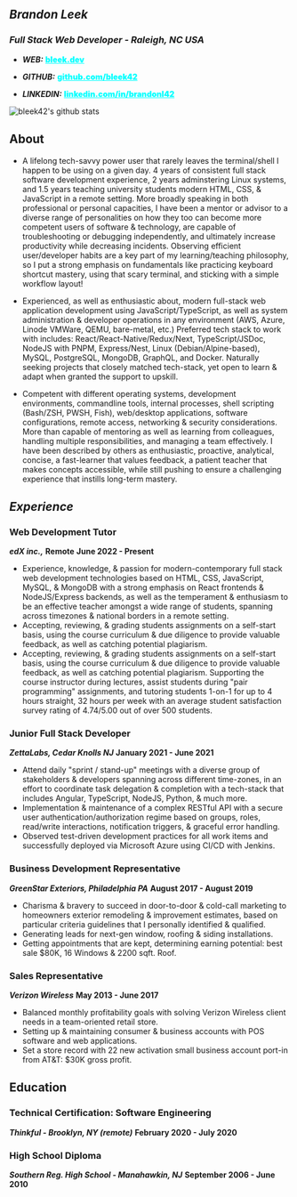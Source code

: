 ## _**Brandon Leek**_
### *Full Stack Web Developer - Raleigh, NC USA*
- _**WEB:**_ <a href="https://bleek.dev" target="_blank" style="color:cyan;font-weight:900">bleek.dev</a>

- _**GITHUB:**_ <a href="https://github.com/bleek42>" target="_blank" style="color:cyan;font-weight:900">github.com/bleek42</a>

- _**LINKEDIN:**_ <a href="https://linkedin.com/in/brandonl42" target="_blank" style="color:cyan;font-weight:900">linkedin.com/in/brandonl42</a>

![bleek42's github stats](https://github-readme-stats.vercel.app/api?username=bleek42&show_icons=true&theme=react)

## **About**

- A lifelong tech-savvy power user that rarely leaves the terminal/shell I happen to be using on a given day. 4 years of consistent full stack software development experience, 2 years adminstering Linux systems, and 1.5 years teaching university students modern HTML, CSS, & JavaScript in a remote setting. More broadly speaking in both professional or personal capacities, I have been a mentor or advisor to a diverse range of personalities on how they too can become more competent users of software & technology, are capable of troubleshooting or debugging independently, and ultimately increase productivity while decreasing incidents. Observing efficient user/developer habits are a key part of my learning/teaching philosophy, so I put a strong emphasis on fundamentals like practicing keyboard shortcut mastery, using that scary terminal, and sticking with a simple workflow layout!

- Experienced, as well as enthusiastic about, modern full-stack web application development using JavaScript/TypeScript, as well as system administration & developer operations in any environment (AWS, Azure, Linode VMWare, QEMU, bare-metal, etc.) Preferred tech stack to work with includes: React/React-Native/Redux/Next, TypeScript/JSDoc, NodeJS with PNPM, Express/Nest, Linux (Debian/Alpine-based), MySQL, PostgreSQL, MongoDB, GraphQL, and Docker. Naturally seeking projects that closely matched tech-stack, yet open to learn & adapt when granted the support to upskill.

- Competent with different operating systems, development environments, commandline tools, internal processes, shell scripting (Bash/ZSH, PWSH, Fish), web/desktop applications, software configurations, remote access, networking & security considerations. More than capable of mentoring as well as learning from colleagues, handling multiple responsibilities, and managing a team effectively. I have been described by others as enthusiastic, proactive, analytical, concise, a fast-learner that values feedback, a patient teacher that makes concepts accessible, while still pushing to ensure a challenging experience that instills long-term mastery.

## *Experience*

### Web Development Tutor
_**edX inc.,**_ **Remote**
**June 2022 - Present**

* Experience, knowledge, & passion for modern-contemporary full stack web development technologies based on HTML, CSS, JavaScript, MySQL, & MongoDB with a strong emphasis on React frontends & NodeJS/Express backends, as well as the temperament & enthusiasm to be an effective teacher amongst a wide range of students, spanning across timezones & national borders in a remote setting.
* Accepting, reviewing, & grading students assignments on a self-start basis, using the course curriculum & due diligence
  to provide valuable feedback, as well as catching potential plagiarism.
* Accepting, reviewing, & grading students assignments on a self-start basis, using the course curriculum & due diligence to provide valuable feedback, as well as catching potential plagiarism. Supporting the course instructor during lectures, assist students during "pair programming" assignments, and tutoring students 1-on-1 for up to 4 hours straight, 32 hours per week with an average student satisfaction survey rating of 4.74/5.00 out of over 500 students.

### Junior Full Stack Developer
***ZettaLabs, Cedar Knolls NJ***
**January 2021 - June 2021**

* Attend daily "sprint / stand-up" meetings with a diverse group of stakeholders
  & developers spanning across different time-zones, in an effort
  to coordinate task delegation & completion with a tech-stack that includes Angular, TypeScript, NodeJS, Python, & much more.
* Implementation & maintenance of a complex RESTful API with a secure user authentication/authorization regime based on groups, roles, read/write interactions, notification triggers, & graceful error handling.
* Observed test-driven development practices for all work items and successfully deployed via Microsoft
  Azure using CI/CD with Jenkins.

### Business Development Representative
***GreenStar Exteriors, Philadelphia PA***
**August 2017 - August 2019**

* Charisma & bravery to succeed in door-to-door & cold-call marketing to homeowners exterior remodeling & improvement estimates, based on particular criteria guidelines that I personally identified & qualified.
* Generating leads for next-gen window, roofing & siding installations.
* Getting appointments that are kept, determining earning potential: best sale $80K, 16 Windows & 2200 sqft. Roof.

### Sales Representative
***Verizon Wireless***
**May 2013 - June 2017**
* Balanced monthly profitability goals with solving Verizon Wireless client needs in a team-oriented retail store.
* Setting up & maintaining consumer & business accounts with POS software and web applications.
* Set a store record with 22 new activation small business account port-in from AT&T: $30K gross profit.

## Education
### Technical Certification: Software Engineering
***Thinkful - Brooklyn, NY (remote)***
**February 2020 - July 2020**

### High School Diploma
***Southern Reg. High School - Manahawkin, NJ***
**September 2006 - June 2010**
